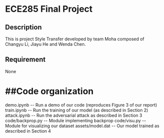 # ECE285 Final Project 
## Description
This is project Style Transfer developed by team Moha composed of Changyu Li, Jiayu He and Wenda Chen.

## Requirement
None

##Code organization
=================
demo.ipynb -- Run a demo of our code (reproduces Figure 3 of our report)
train.ipynb -- Run the training of our model (as described in Section 2)
attack.ipynb -- Run the adversarial attack as described in Section 3
code/backprop.py -- Module implementing backprop
code/visu.py -- Module for visualizing our dataset
assets/model.dat -- Our model trained as described in Section 4
